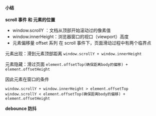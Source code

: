 #### 小结
 **scroll 事件 和 元素的位置**
  + window.scrollY ：文档从顶部开始滚动过的像素值
  + window.innerHeight：浏览器窗口的视口（viewport）高度
  + 元素偏移量 offset 系列
 在 scroll 事件下，页面滑动过程中有两个临界点

  元素出现：滑到元素顶部距离 `window.scrollY + window.innerHeight` 

  元素隐藏：滑过页面 `element.offsetTop(确保距离body的偏移) + element.offsetHeight`

  因此元素在窗口的条件
  ```
  window.scrollY + window.innerHeight > element.offsetTop
  window.scrollY < element.offsetTop(确保距离body的偏移) + element.offsetHeight
  ```
**debounce 防抖** 

